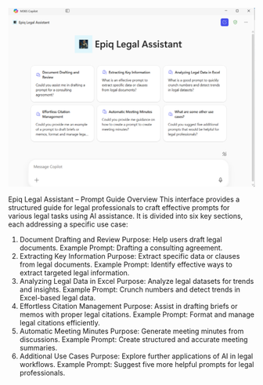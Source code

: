 ![test](https://github.com/EpiqGlobal-IG-Team/Epiq-Legal-Assistant-Agent/blob/main/Epiq%20Legal%20Assistant.png)

Epiq Legal Assistant – Prompt Guide Overview
This interface provides a structured guide for legal professionals to craft effective prompts for various legal tasks using AI assistance. It is divided into six key sections, each addressing a specific use case:

1. Document Drafting and Review
Purpose: Help users draft legal documents.
Example Prompt: Drafting a consulting agreement.
2. Extracting Key Information
Purpose: Extract specific data or clauses from legal documents.
Example Prompt: Identify effective ways to extract targeted legal information.
3. Analyzing Legal Data in Excel
Purpose: Analyze legal datasets for trends and insights.
Example Prompt: Crunch numbers and detect trends in Excel-based legal data.
4. Effortless Citation Management
Purpose: Assist in drafting briefs or memos with proper legal citations.
Example Prompt: Format and manage legal citations efficiently.
5. Automatic Meeting Minutes
Purpose: Generate meeting minutes from discussions.
Example Prompt: Create structured and accurate meeting summaries.
6. Additional Use Cases
Purpose: Explore further applications of AI in legal workflows.
Example Prompt: Suggest five more helpful prompts for legal professionals.
